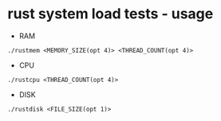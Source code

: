 # rust system load tests - usage

 * RAM
```
./rustmem <MEMORY_SIZE(opt 4)> <THREAD_COUNT(opt 4)>
```

* CPU
```
./rustcpu <THREAD_COUNT(opt 4)>
```

* DISK
```
./rustdisk <FILE_SIZE(opt 1)>
```